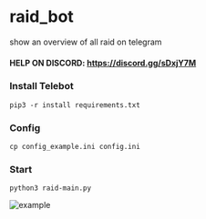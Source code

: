 # raid_bot
show an overview of all raid on telegram

#### HELP ON DISCORD: https://discord.gg/sDxjY7M

### Install Telebot

`pip3 -r install requirements.txt`

### Config
`cp config_example.ini config.ini`

### Start
`python3 raid-main.py`

![example](https://raw.githubusercontent.com/Micha854/raid_bot/master/example.png)
